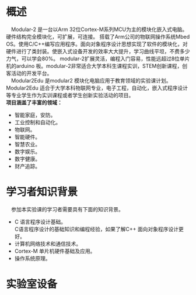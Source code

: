 # 概述 
&ensp;&ensp;Modular-2 是一台以Arm 32位Cortex-M系列MCU为主的模块化嵌入式电脑。硬件结构完全模块化，可扩展，可连接。 搭载了Arm公司的物联网操作系统Mbed OS。使用C/C++编写应用程序。面向对象程序设计思想实现了软件的模块化，对硬件进行了类封装。使嵌入式设备开发的效率大大提升，学习曲线平坦，不费多少力气，可以学会80%。 modular-2扩展灵活，编程入门容易，性能远超过8位单片机的arduino 板。modular-2非常适合大学本科生课程实训，STEM创新课程，创客活动的开发平台。    
&ensp;&ensp;Modular2Edu 是modular2 模块化电脑应用于教育领域的实验课计划。Modular2Edu 适合于大学本科物联网专业，电子工程，自动化，嵌入式程序设计等专业学生作为实训课程或者学生创新实验活动的项目。   
**项目涵盖了丰富的领域：**
+ 智能家庭，安防。 
+ 工业控制和自动化。
+ 物联网。  
+ 智能硬件。 
+ 智慧农业。 
+ 数字娱乐。 
+ 数字健康。 
+ 财产追踪。
# 学习者知识背景
&ensp;&ensp;参加本实验课的学习者需要具有下面的知识背景。 
+ C 语言程序设计基础。   
C语言程序设计的基础知识和编程经验，如果了解C++ 面向对象程序设计更好。 
+ 计算机网络技术和通信技术。  
+ Cortex-M 单片机硬件基础及应用。 
+ 操作系统原理。 
# 实验室设备 


